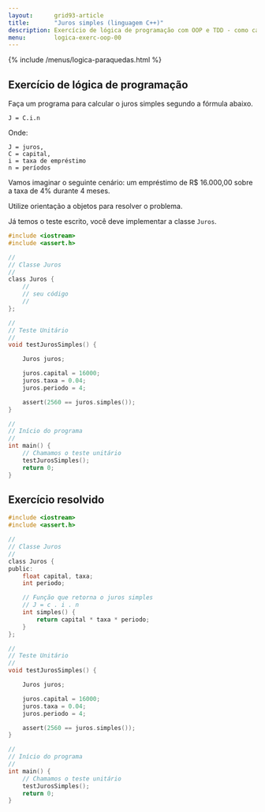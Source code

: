 ```yaml
---
layout:      grid93-article
title:       "Juros simples (linguagem C++)"
description: Exercício de lógica de programação com OOP e TDD - como calcular o juros simples.
menu:        logica-exerc-oop-00
---
```


{% include /menus/logica-paraquedas.html %}

Exercício de lógica de programação
---

Faça um programa para calcular o juros simples segundo a fórmula abaixo.

    J = C.i.n

Onde:

    J = juros,
    C = capital,
    i = taxa de empréstimo
    n = períodos

Vamos imaginar o seguinte cenário: um empréstimo de R$ 16.000,00 sobre a taxa de 4% durante 4 meses.

Utilize orientação a objetos para resolver o problema.

Já temos o teste escrito, você deve implementar a classe `Juros`.

```c
#include <iostream>
#include <assert.h>

//
// Classe Juros
//
class Juros {
    //
    // seu código
    //
};

//
// Teste Unitário
//
void testJurosSimples() {

    Juros juros;

    juros.capital = 16000;
    juros.taxa = 0.04;
    juros.periodo = 4;

    assert(2560 == juros.simples());
}

//
// Início do programa
//
int main() {
	// Chamamos o teste unitário
    testJurosSimples();
    return 0;
}
```





Exercício resolvido
---

```c
#include <iostream>
#include <assert.h>

//
// Classe Juros
//
class Juros {
public:
    float capital, taxa;
    int periodo;

    // Função que retorna o juros simples
    // J = c . i . n
    int simples() {
        return capital * taxa * periodo;
    }
};

//
// Teste Unitário
//
void testJurosSimples() {

    Juros juros;

    juros.capital = 16000;
    juros.taxa = 0.04;
    juros.periodo = 4;

    assert(2560 == juros.simples());
}

//
// Início do programa
//
int main() {
	// Chamamos o teste unitário
    testJurosSimples();
    return 0;
}
```